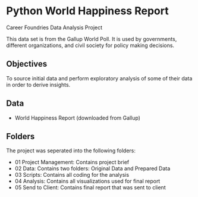 # Python World Happiness Report
Career Foundries Data Analysis Project

This data set is from the Gallup World Poll.  It is used by governments, different organizations, and civil society for policy making decisions.  

## Objectives

To source initial data and perform exploratory analysis of some of their data in order to derive insights.

## Data

* World Happiness Report (downloaded from Gallup)

## Folders

The project was seperated into the following folders:

* 01 Project Management: Contains project brief <br>
* 02 Data: Contains two folders: Original Data and Prepared Data <br>
* 03 Scripts: Contains all coding for the analysis <br>
* 04 Analysis: Contains all visualizations used for final report <br> 
* 05 Send to Client: Contains final report that was sent to client <br>

